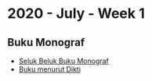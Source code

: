# 2020 - July - Week 1

## Buku Monograf

* [Seluk Beluk Buku Monograf](https://www.kompasiana.com/bambangtrim/5eaa554c097f36150669d492/antibingung-soal-buku-dan-angka-kredit-dosen?page=all)
* [Buku menurut Dikti](https://civitas.uns.ac.id/masruralatas/2017/12/05/hyperlink-penulis-pemula/)

